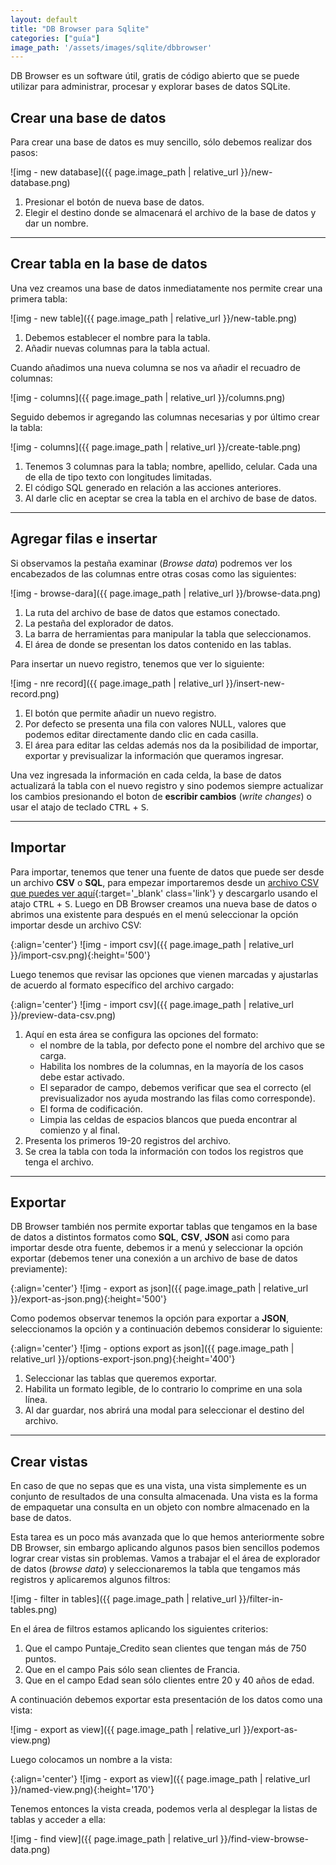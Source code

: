 ```yaml
---
layout: default
title: "DB Browser para Sqlite"
categories: ["guía"]
image_path: '/assets/images/sqlite/dbbrowser'
---
```


DB Browser es un software útil, gratis de código abierto que se puede utilizar para administrar, procesar y explorar bases de datos SQLite.


## Crear una base de datos

Para crear una base de datos es muy sencillo, sólo debemos realizar dos pasos:

![img - new database]({{ page.image_path | relative_url }}/new-database.png)

1. Presionar el botón de nueva base de datos.
2. Elegir el destino donde se almacenará el archivo de la base de datos y dar un nombre.

---

## Crear tabla en la base de datos

Una vez creamos una base de datos inmediatamente nos permite crear una primera tabla:

![img - new table]({{ page.image_path | relative_url }}/new-table.png)

1. Debemos establecer el nombre para la tabla.
2. Añadir nuevas columnas para la tabla actual.

Cuando añadimos una nueva columna se nos va añadir el recuadro de columnas:

![img - columns]({{ page.image_path | relative_url }}/columns.png)

Seguido debemos ir agregando las columnas necesarias y por último crear la tabla:

![img - columns]({{ page.image_path | relative_url }}/create-table.png)

1. Tenemos 3 columnas para la tabla; nombre, apellido, celular. Cada una de ella de tipo texto con longitudes limitadas.
2. El código SQL generado en relación a las acciones anteriores.
3. Al darle clic en aceptar se crea la tabla en el archivo de base de datos.

---

## Agregar filas e insertar

Si observamos la pestaña examinar (*Browse data*) podremos ver los encabezados de las columnas entre otras cosas como las siguientes:

![img - browse-dara]({{ page.image_path | relative_url }}/browse-data.png)

1. La ruta del archivo de base de datos que estamos conectado.
2. La pestaña del explorador de datos.
3. La barra de herramientas para manipular la tabla que seleccionamos.
4. El área de donde se presentan los datos contenido en las tablas.

Para insertar un nuevo registro, tenemos que ver lo siguiente:

![img - nre record]({{ page.image_path | relative_url }}/insert-new-record.png)

1. El botón que permite añadir un nuevo registro.
2. Por defecto se presenta una fila con valores NULL, valores que podemos editar directamente dando clic en cada casilla.
3. El área para editar las celdas además nos da la posibilidad de importar, exportar y previsualizar la información que queramos ingresar.

Una vez ingresada la información en cada celda, la base de datos actualizará la tabla con el nuevo registro y sino podemos siempre actualizar los cambios presionando el boton de **escribir cambios** (*write changes*) o usar el atajo de teclado <kbd>CTRL</kbd> + <kbd>S</kbd>.


---

## Importar

Para importar, tenemos que tener una fuente de datos que puede ser desde un archivo **CSV** o **SQL**, para empezar importaremos desde un [archivo CSV que puedes ver aquí](https://raw.githubusercontent.com/EniDev911/assets/main/csv/csv_Banco.csv){:target='_blank' class='link'} y descargarlo usando el atajo <kbd>CTRL</kbd> + <kbd>S</kbd>. Luego en DB Browser creamos una nueva base de datos o abrimos una existente para después en el menú seleccionar la opción importar desde un archivo CSV:

{:align='center'}
![img - import csv]({{ page.image_path | relative_url }}/import-csv.png){:height='500'}

Luego tenemos que revisar las opciones que vienen marcadas y ajustarlas de acuerdo al formato específico del archivo cargado:

{:align='center'}
![img - import csv]({{ page.image_path | relative_url }}/preview-data-csv.png)

1. Aquí en esta área se configura las opciones del formato:
	- el nombre de la tabla, por defecto pone el nombre del archivo que se carga.
	- Habilita los nombres de la columnas, en la mayoría de los casos debe estar activado.
	- El separador de campo, debemos verificar que sea el correcto (el previsualizador nos ayuda mostrando las filas como corresponde).
	- El forma de codificación.
	- Limpia las celdas de espacios blancos que pueda encontrar al comienzo y al final.
2. Presenta los primeros 19-20 registros del archivo.
3. Se crea la tabla con toda la información con todos los registros que tenga el archivo.

---

## Exportar

DB Browser también nos permite exportar tablas que tengamos en la base de datos a distintos formatos como **SQL**, **CSV**, **JSON** asi como para importar desde otra fuente, debemos ir a menú y seleccionar la opción exportar (debemos tener una conexión a un archivo de base de datos previamente):

{:align='center'}
![img - export as json]({{ page.image_path | relative_url }}/export-as-json.png){:height='500'}

Como podemos observar tenemos la opción para exportar a **JSON**, seleccionamos la opción y a continuación debemos considerar lo siguiente:

{:align='center'}
![img - options export as json]({{ page.image_path | relative_url }}/options-export-json.png){:height='400'}

1. Seleccionar las tablas que queremos exportar.
2. Habilita un formato legible, de lo contrario lo comprime en una sola línea.
3. Al dar guardar, nos abrirá una modal para seleccionar el destino del archivo.

---

## Crear vistas

En caso de que no sepas que es una vista, una vista simplemente es un conjunto de resultados de una consulta almacenada. Una vista es la forma de empaquetar una consulta en un objeto con nombre almacenado en la base de datos.

Esta tarea es un poco más avanzada que lo que hemos anteriormente sobre DB Browser, sin embargo aplicando algunos pasos bien sencillos podemos lograr crear vistas sin problemas. Vamos a trabajar el el área de explorador de datos (*browse data*) y seleccionaremos la tabla que tengamos más registros y aplicaremos algunos filtros:

![img - filter in tables]({{ page.image_path | relative_url }}/filter-in-tables.png)

En el área de filtros estamos aplicando los siguientes criterios:

1. Que el campo Puntaje_Credito sean clientes que tengan más de 750 puntos.
2. Que en el campo Pais sólo sean clientes de Francia.
3. Que en el campo Edad sean sólo clientes entre 20 y 40 años de edad.

A continuación debemos exportar esta presentación de los datos como una vista:

![img - export as view]({{ page.image_path | relative_url }}/export-as-view.png)

Luego colocamos un nombre a la vista:

{:align='center'}
![img - export as view]({{ page.image_path | relative_url }}/named-view.png){:height='170'}

Tenemos entonces la vista creada, podemos verla al desplegar la listas de tablas y acceder a ella:

![img - find view]({{ page.image_path | relative_url }}/find-view-browse-data.png)